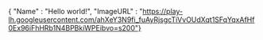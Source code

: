 {
    "Name" : "Hello world!", "ImageURL" : "https://play-lh.googleusercontent.com/ahXeY3N9fi_fuAyRjsgcTiVvOUdXqt1SFqYqxAfHf0Ex96iFhHRb1N4BPBkiWPEibvo=s200"}
